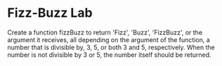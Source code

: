 # Fizz-Buzz Lab
Create a function fizzBuzz to return 'Fizz', 'Buzz', 'FizzBuzz', or the argument it receives, all depending on the argument of the function, a number that is divisible by, 3, 5, or both 3 and 5, respectively.
When the number is not divisible by 3 or 5, the number itself should be returned.